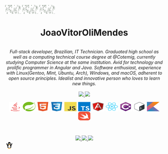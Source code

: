 <p>
  <img src="https://github.com/JoaoVitorOliMendes/JoaoVitorOliMendes/blob/main/Assets/matrix.gif" width="10%">
  <img src="https://github.com/JoaoVitorOliMendes/JoaoVitorOliMendes/blob/main/Assets/matrix.gif" width="10%">
  <img src="https://github.com/JoaoVitorOliMendes/JoaoVitorOliMendes/blob/main/Assets/matrix.gif" width="10%">
  <h1 align="center">JoaoVitorOliMendes</h1>
</p>

<br />
<div align="center">
  <em>
    Full-stack developer, Brazilian, IT Technician. Graduated high school as well as a computing technical course degree at @Cotemig, currently studying Computer Science at the same institution. Avid for technology and prolific programmer in Angular and Java. Software enthusiast, experience with Linux(Gentoo, Mint, Ubuntu, Arch), Windows, and macOS, adherent to open source principles. Idealist and innovative person who loves to learn new things.
  </em>
</div>

<br />
<div align="center">
  <a href="https://github.com/JoaoVitorOliMendes">
    <img height="150em" src="https://github-readme-stats.vercel.app/api?username=JoaoVitorOliMendes&show_icons=true&theme=dark&include_all_commits=true&count_private=true"/>
    <img height="150em" src="https://github-readme-stats.vercel.app/api/top-langs/?username=JoaoVitorOliMendes&layout=compact&langs_count=8&theme=dark"/>
  </a>
</div>

<p align="center">
  <img align="center" height="30" width="40" src="https://raw.githubusercontent.com/devicons/devicon/master/icons/java/java-plain.svg">
  <img align="center" height="30" width="40" src="https://raw.githubusercontent.com/devicons/devicon/master/icons/spring/spring-original.svg">
  <img align="center" height="30" width="40" src="https://raw.githubusercontent.com/devicons/devicon/master/icons/html5/html5-original.svg">
  <img align="center" height="30" width="40" src="https://raw.githubusercontent.com/devicons/devicon/master/icons/css3/css3-original.svg">
  <img align="center" height="30" width="40" src="https://raw.githubusercontent.com/devicons/devicon/master/icons/javascript/javascript-original.svg">
  <img align="center" height="30" width="40" src="https://raw.githubusercontent.com/devicons/devicon/master/icons/typescript/typescript-original.svg">
  <img align="center" height="30" width="40" src="https://raw.githubusercontent.com/devicons/devicon/master/icons/angularjs/angularjs-original.svg">
  <img align="center" height="30" width="40" src="https://raw.githubusercontent.com/devicons/devicon/master/icons/react/react-original.svg">
  <img align="center" height="30" width="40" src="https://raw.githubusercontent.com/devicons/devicon/master/icons/csharp/csharp-original.svg">
  <img align="center" height="30" width="40" src="https://raw.githubusercontent.com/devicons/devicon/master/icons/bash/bash-original.svg">
  <img align="center" height="30" width="40" src="https://raw.githubusercontent.com/devicons/devicon/master/icons/kotlin/kotlin-original.svg">
  <img align="center" height="30" width="40" src="https://raw.githubusercontent.com/devicons/devicon/master/icons/swift/swift-original.svg">
</p>

##
  
<br />
<div align="center">
  <a href = "mailto:joaovitordeoliveiramendes@tutanota.com">
    <img src="https://img.shields.io/badge/-Tutanota-840010?logo=tutanota&style=for-the-badge">
  </a>
  <a href="https://www.linkedin.com/in/jo%C3%A3o-vitor-de-oliveira-mendes-6874b11b3/">
    <img src="https://img.shields.io/badge/-LinkedIn-0A66C2?style=for-the-badge&logo=linkedin&logoColor=white">
  </a>
  <a href="https://letterboxd.com/OJoaozao/">
    <img src="https://img.shields.io/badge/-Letterboxd-00D735?style=for-the-badge&logo=letterboxd&logoColor=white">
  </a> 
</div>
<img src="https://github.com/JoaoVitorOliMendes/JoaoVitorOliMendes/blob/main/Assets/penguim.gif" width="5%">
